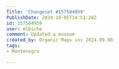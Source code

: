 ```yaml
---
Title: 'Changeset #157504959'
PublishDate: 2024-10-05T14:51:28Z
id: 157504959
user: mlbiche
comment: Updated a museum
created_by: Organic Maps ios 2024.09.08
tags:
- Montenegro

---
```

